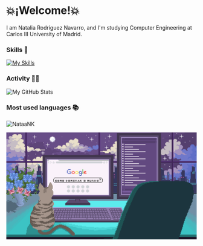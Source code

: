# 💥¡Welcome!💥
I am Natalia Rodríguez Navarro, and I'm studying Computer Engineering at Carlos III University of Madrid.

### Skills 🚀
[![My Skills](https://skillicons.dev/icons?i=c,cs,cpp,linux,clion,py,pycharm,js,html,css,nodejs,r,sklearn,vscode&perline=7)](https://skillicons.dev)

### Activity 👩‍💻
![My GitHub Stats](https://github-readme-stats.vercel.app/api?username=NataaNK&show_icons=true&theme=cobalt)

### Most used languages 📚
<p><img align="center" src="https://github-readme-stats.vercel.app/api/top-langs?username=NataaNK&show_icons=true&locale=en&layout=compact" alt="NataaNK" /></p>

![](https://github.com/NataaNK/NataaNK/blob/main/Pixilart%20-%20Live%20on.gif)
